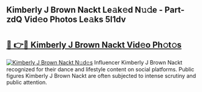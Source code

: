 ## Kimberly J Brown Nackt Le𝚊k𝚎d N𝚞𝚍e - Part-zdQ Vid𝚎o Photos Le𝚊ks 5l1dv

# <h2><a href="http://fb2pvq.evod.top/?m=Kimberly+J+Brown+Nackt">🔗 👉🔴 Kimberly J Brown Nackt Vid𝚎o Ph𝚘t𝚘s</a></h2>

[![Kimberly J Brown Nackt N𝚞d𝚎s](https://i.imgur.com/8V9OHl7.gif)](http://fb2pvq.evod.top/?m=Kimberly+J+Brown+Nackt)
Influencer Kimberly J Brown Nackt recognized for their dance and lifestyle content on social platforms. Public figures Kimberly J Brown Nackt are often subjected to intense scrutiny and public attention. 
